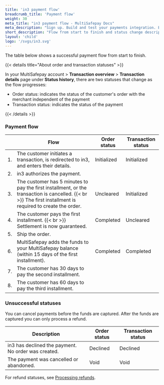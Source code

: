 ```yaml
---
title: 'in3 payment flow'
breadcrumb_title: 'Payment flow'
weight: 30
meta_title: "in3 payment flow - MultiSafepay Docs"
meta_description: "Sign up. Build and test your payments integration. Explore our products and services. Use our API Reference, SDKs, and wrappers. Get support."
short_description: "Flow from start to finish and status change descriptions"
layout: 'child'
logo: '/svgs/in3.svg'
---
```


The table below shows a successful payment flow from start to finish.  

{{< details title="About order and transaction statuses" >}}

In your MultiSafepay account > **Transaction overview** > **Transaction details** page under **Status history**, there are two statuses that change as the flow progresses: 

- Order status: indicates the status of the customer's order with the merchant independent of the payment
- Transaction status: indicates the status of the payment

{{< /details >}}

### Payment flow

|                       | Flow      | Order status | Transaction status |
|--------------------------------|-----------|---|-----------------------------------------------------------------------------------------|
| 1. | The customer initiates a transaction, is redirected to in3, and enters their details. | Initialized   | Initialized  |
| 2. | in3 authorizes the payment. |   |   |
| 3. | The customer has 5 minutes to pay the first installment, or the transaction is cancelled. {{< br >}} The first installment is required to create the order. | Uncleared  | Initialized  |
| 4. | The customer pays the first installment. {{< br >}} Settlement is now guaranteed. | Completed  | Uncleared  |
| 5. | Ship the order. | | |
| 6. | MultiSafepay adds the funds to your MultiSafepay balance (within 15 days of the first installment). | Completed | Completed |
| 7. | The customer has 30 days to pay the second installment. |  | |
| 8. | The customer has 60 days to pay the third installment. |  | |


### Unsuccessful statuses
You can cancel payments before the funds are captured. After the funds are captured you can only process a refund.

| Description                      | Order status      | Transaction status |
|--------------------------------|-----------|-----------------------------------------------------------------------------------------|
| in3 has declined the payment. No order was created.    | Declined   | Declined   |
| The payment was cancelled or abandoned. | Void    | Void    |

For refund statuses, see [Processing refunds](/payment-methods/billing-suite/in3/user-guide/processing-refunds).


